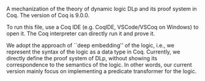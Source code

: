 A mechanization of the theory of dynamic logic DLp and its proof system in Coq. The version of Coq is 9.0.0. 

To run this file, use a Coq IDE (e.g. CoqIDE, VSCode/VSCoq on Windows) to open it. The Coq interpreter can directly run it and prove it. 

We adopt the approach of ``deep embedding'' of the logic, i.e., we represent the syntax of the logic as a data type in Coq. Currently, we directly define the proof system of DLp, without showing its correspondence to the semantics of the logic. In other words, our current version mainly focus on implementing a predicate transformer for the logic. 
